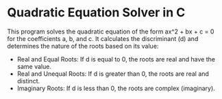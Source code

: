 # Quadratic Equation Solver in C

This program solves the quadratic equation of the form ax^2 + bx + c = 0 for the coefficients a, b, and c. It calculates the discriminant (d) and determines the nature of the roots based on its value:

  -  Real and Equal Roots: If d is equal to 0, the roots are real and have the same value.
  -  Real and Unequal Roots: If d is greater than 0, the roots are real and distinct.
  -  Imaginary Roots: If d is less than 0, the roots are complex (imaginary).
